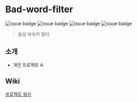 # Bad-word-filter

![issue badge](https://img.shields.io/badge/Python-3.7.6-blue)
![issue badge](https://img.shields.io/badge/React-16.13.1-9cf)
![issue badge](https://img.shields.io/badge/Django-3.1.1-green)
![issue badge](https://img.shields.io/badge/Keras-2.3.1-red)

> 음성 비속어 필터

## 소개
- 개인 프로젝트 A

## Wiki 
[프로젝트 위키](https://github.com/seu0313/Bad-word-filter/wiki)